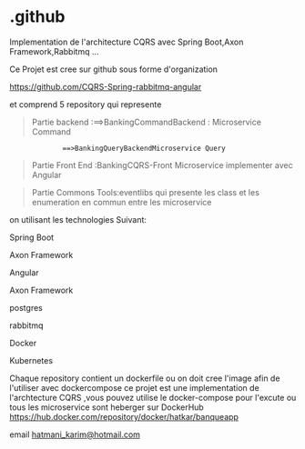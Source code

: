 # .github
Implementation de l'architecture CQRS avec Spring Boot,Axon Framework,Rabbitmq ...

Ce Projet  est cree sur github sous forme d'organization

https://github.com/CQRS-Spring-rabbitmq-angular

et comprend 5 repository qui represente 

>Partie backend :==>BankingCommandBackend : Microservice Command 

                 ==>BankingQueryBackendMicroservice Query 
>Partie Front End :BankingCQRS-Front Microservice implementer avec Angular 

>Partie Commons Tools:eventlibs qui presente les class et les enumeration en commun entre les microservice

on utilisant les technologies Suivant:

Spring Boot 

Axon Framework

Angular

Axon Framework

postgres

rabbitmq

Docker

Kubernetes

Chaque repository contient un dockerfile ou on doit cree l'image afin de l'utiliser avec dockercompose
ce projet est une implementation de l'archtecture CQRS ,vous pouvez utilise le docker-compose pour l'excute ou tous les microservice sont heberger sur DockerHub https://hub.docker.com/repository/docker/hatkar/banqueapp 

email hatmani_karim@hotmail.com 


